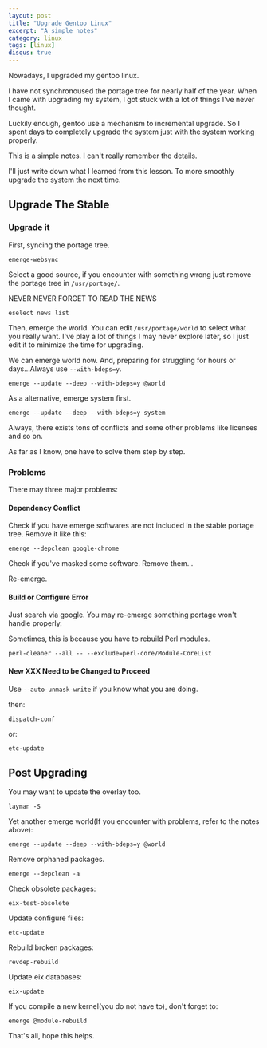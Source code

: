 ```yaml
---
layout: post
title: "Upgrade Gentoo Linux"
excerpt: "A simple notes"
category: linux
tags: [linux]
disqus: true
---
```



Nowadays, I upgraded my gentoo linux.

I have not synchronoused the portage tree for nearly half of the year. When I came with upgrading my system, I got stuck with a lot of things I've never thought.

Luckily enough, gentoo use a mechanism to incremental upgrade. So I spent days to completely upgrade the system just with the system working properly.

This is a simple notes. I can't really remember the details.

I'll just write down what I learned from this lesson. To more smoothly upgrade the  system the next time.

## Upgrade The Stable

### Upgrade it

First, syncing the portage tree.

    emerge-websync

Select a good source, if you encounter with something wrong just remove the portage tree in `/usr/portage/`.

<p color='red'>NEVER NEVER FORGET TO READ THE NEWS</p>

    eselect news list

Then, emerge the world. You can edit `/usr/portage/world` to select what you really want. I've play a lot of things I may never explore later, so I just edit it to minimize the time for upgrading.

We can emerge world now. And, preparing for struggling for hours or days...Always use `--with-bdeps=y`.

    emerge --update --deep --with-bdeps=y @world

As a alternative, emerge system first.

    emerge --update --deep --with-bdeps=y system

Always, there exists tons of conflicts and some other problems like licenses and so on.

As far as I know, one have to solve them step by step.

### Problems

There may three major problems:

#### Dependency Conflict

Check if you have emerge softwares are not included in the stable portage tree. Remove it like this:

    emerge --depclean google-chrome

Check if you've masked some software. Remove them...

Re-emerge.

#### Build or Configure Error

Just search via google. You may re-emerge something portage won't handle properly.

Sometimes, this is because you have to rebuild Perl modules.

    perl-cleaner --all -- --exclude=perl-core/Module-CoreList

#### New XXX Need to be Changed to Proceed

Use `--auto-unmask-write` if you know what you are doing.

then:

    dispatch-conf

or:

    etc-update

## Post Upgrading

You may want to update the overlay too.

    layman -S

Yet another emerge world(If you encounter with problems, refer to the notes above):

    emerge --update --deep --with-bdeps=y @world

Remove orphaned packages.

    emerge --depclean -a

Check obsolete packages:

    eix-test-obsolete

Update configure files:

    etc-update

Rebuild broken packages:

    revdep-rebuild

Update eix databases:

    eix-update

If you compile a new kernel(you do not have to), don't forget to:

    emerge @module-rebuild

That's all, hope this helps.
